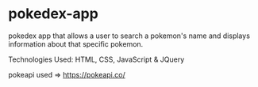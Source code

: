 # pokedex-app
pokedex app that allows a user to search a pokemon's name and displays information about that specific pokemon. 

Technologies Used: HTML, CSS, JavaScript & JQuery

pokeapi used => https://pokeapi.co/
